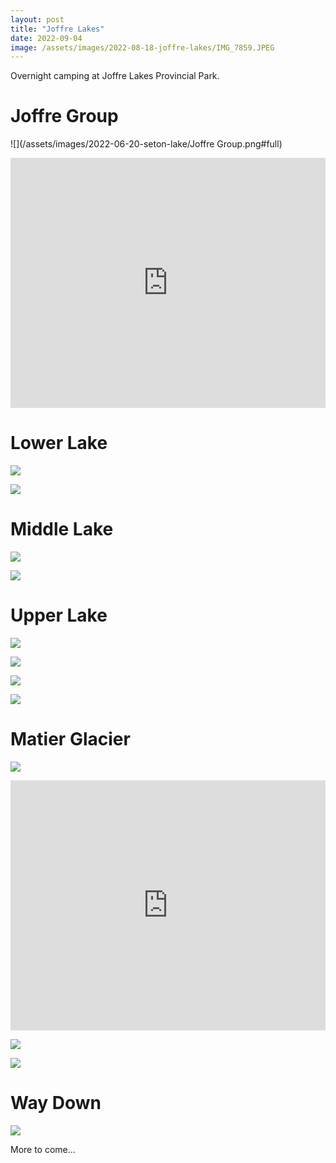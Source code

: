 ```yaml
---
layout: post
title: "Joffre Lakes"
date: 2022-09-04
image: /assets/images/2022-08-18-joffre-lakes/IMG_7859.JPEG
---
```

Overnight camping at Joffre Lakes Provincial Park.

# Joffre Group
![](/assets/images/2022-06-20-seton-lake/Joffre Group.png#full)

<iframe class="alltrails" src="https://www.alltrails.com/widget/recording/afternoon-hike-b66dc44--306?u=m" width="100%" height="400" frameborder="0" scrolling="no" marginheight="0" marginwidth="0" title="AllTrails: Trail Guides and Maps for Hiking, Camping, and Running"></iframe>

# Lower Lake
![](/assets/images/2022-08-18-joffre-lakes/IMG_7804.jpeg)

![](/assets/images/2022-08-18-joffre-lakes/IMG_0664.JPG)

# Middle Lake
![](/assets/images/2022-08-18-joffre-lakes/IMG_0738.JPG)

![](/assets/images/2022-08-18-joffre-lakes/IMG_0722.JPG)

# Upper Lake
![](/assets/images/2022-08-18-joffre-lakes/IMG_7807.jpeg)

![](/assets/images/2022-08-18-joffre-lakes/IMG_0822.JPG)

![](/assets/images/2022-08-18-joffre-lakes/IMG_7859.JPEG)

![](/assets/images/2022-08-18-joffre-lakes/IMG_0495.JPG#full)

# Matier Glacier
![](/assets/images/2022-08-18-joffre-lakes/IMG_0439.JPG#full)

<iframe class="alltrails" src="https://www.alltrails.com/widget/recording/afternoon-hike-884ce4b--298?u=m" width="100%" height="400" frameborder="0" scrolling="no" marginheight="0" marginwidth="0" title="AllTrails: Trail Guides and Maps for Hiking, Camping, and Running"></iframe>

![](/assets/images/2022-08-18-joffre-lakes/IMG_6921.CR2.jpg)

![](/assets/images/2022-08-18-joffre-lakes/IMG_6991.jpg)

# Way Down
![](/assets/images/2022-08-18-joffre-lakes/IMG_8229.JPEG)

More to come...